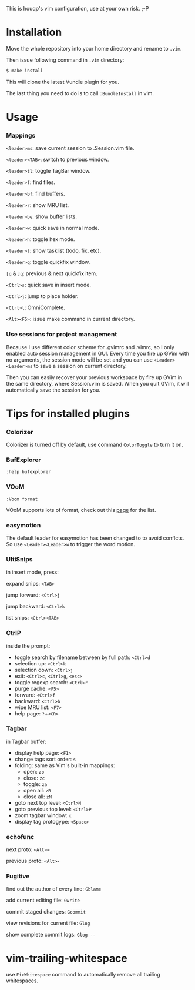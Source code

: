 This is houqp's vim configuration, use at your own risk. ;-P



# Installation

Move the whole repository into your home directory and rename to `.vim`. 

Then issue following command in `.vim` directory:

```bash
$ make install
```

This will clone the latest Vundle plugin for you. 

The last thing you need to do is to call `:BundleInstall` in vim.



# Usage
### Mappings
`<leader>ms`: save current session to .Session.vim file.

`<leader><TAB>`: switch to previous window.

`<leader>tl`: toggle TagBar window.

`<leader>f`: find files.

`<leader>bf`: find buffers.

`<leader>r`: show MRU list.

`<leader>be`: show buffer lists.

`<leader>w`: quick save in normal mode.

`<leader>h`: toggle hex mode.

`<leader>t`: show tasklist (todo, fix, etc).

`<leader>q`: toggle quickfix window.

`[q` & `]q`: previous & next quickfix item.

`<Ctrl>s`: quick save in insert mode.

`<Ctrl>j`: jump to place holder.

`<Ctrl>l`: OmniComplete.

`<Alt><F5>`: issue make command in current directory.


### Use sessions for project management
Because I use different color scheme for .gvimrc and .vimrc, so I only
enabled auto session management in GUI. Every time you fire up GVim with no arguments,
the session mode will be set and you can use `<Leader><Leader>ms` to save a
session on current directory.

Then you can easily recover your previous workspace by fire up GVim in the
same directory, where Session.vim is saved. When you quit GVim, it will automatically
save the session for you.



# Tips for installed plugins 
### Colorizer

Colorizer is turned off by default, use command `ColorToggle` to turn it on.


### BufExplorer

`:help bufexplorer`


### VOoM

`:Voom format`

VOoM supports lots of format, check out this [page](http://vim-voom.github.com) for the list.


### easymotion

The default leader for easymotion has been changed to <Leader><Leader> to avoid conflcts. So use `<Leader><Leader>w` to trigger the word motion.


### UltiSnips

in insert mode, press:

expand snips: `<TAB>`

jump forward: `<Ctrl>j`

jump backward: `<Ctrl>k`

list snips: `<Ctrl><TAB>`


### CtrlP

inside the prompt:

 * toggle search by filename between by full path: `<Ctrl>d`
 * selection up: `<Ctrl>k`
 * selection down: `<Ctrl>j`
 * exit: `<Ctrl>c`, `<Ctrl>g`, `<esc>`
 * toggle regexp search: `<Ctrl>r`
 * purge cache: `<F5>`
 * forward: `<Ctrl>f`
 * backward: `<Ctrl>b`
 * wipe MRU list: `<F7>`
 * help page: `?`+`<CR>`


### Tagbar

in Tagbar buffer:

 * display help page: `<F1>`
 * change tags sort order: `s`
 * folding: same as Vim's built-in mappings:
   * open: `zo`
   * close: `zc`
   * toggle: `za`
   * open all: `zR`
   * close all: `zM`
 * goto next top level: `<Ctrl>N`
 * goto previous top level: `<Ctrl>P`
 * zoom tagbar window: `x`
 * display tag protogype: `<Space>`


### echofunc

next proto: `<Alt>=`

previous proto: `<Alt>-`


### Fugitive

find out the author of every line: `Gblame`

add current editing file: `Gwrite`

commit staged changes: `Gcommit`

view revisions for current file: `Glog`

show complete commit logs: `Glog --`


# vim-trailing-whitespace
use `FixWhitespace` command to automatically remove all trailing whitespaces.
